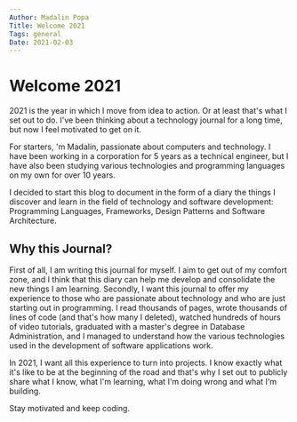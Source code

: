 ```yaml
---
Author: Madalin Popa
Title: Welcome 2021
Tags: general
Date: 2021-02-03
---
```


# Welcome 2021

2021 is the year in which I move from idea to action. Or at least that's what I set out to do. I've been thinking about a technology journal for a long time, but now I feel motivated to get on it.

For starters, 'm Madalin, passionate about computers and technology. I have been working in a corporation for 5 years as a technical engineer, but I have also been studying various technologies and programming languages on my own for over 10 years.

I decided to start this blog to document in the form of a diary the things I discover and learn in the field of technology and software development: Programming Languages, Frameworks, Design Patterns and Software Architecture.

## Why this Journal?

First of all, I am writing this journal for myself. I aim to get out of my comfort zone, and I think that this diary can help me develop and consolidate the new things I am learning. Secondly, I want this journal to offer my experience to those who are passionate about technology and who are just starting out in programming. I read thousands of pages, wrote thousands of lines of code (and that's how many I deleted), watched hundreds of hours of video tutorials, graduated with a master's degree in Database Administration, and I managed to understand how the various technologies used in the development of software applications work.

In 2021, I want all this experience to turn into projects. I know exactly what it's like to be at the beginning of the road and that's why I set out to publicly share what I know, what I'm learning, what I'm doing wrong and what I'm building.

Stay motivated and keep coding.
